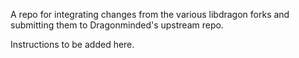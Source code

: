 A repo for integrating changes from the various libdragon forks and submitting them
to Dragonminded's upstream repo.

Instructions to be added here.
